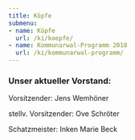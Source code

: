 ```yaml
---
title: Köpfe
submenu:
- name: Köpfe
  url: /ki/koepfe/
- name: Kommunarwal-Programm 2018
  url: /ki/kommunarwal-programm/
---
```


### Unser aktueller Vorstand:

Vorsitzender: Jens Wemhöner

stellv. Vorsitzender: Ove Schröter

Schatzmeister: Inken Marie Beck
